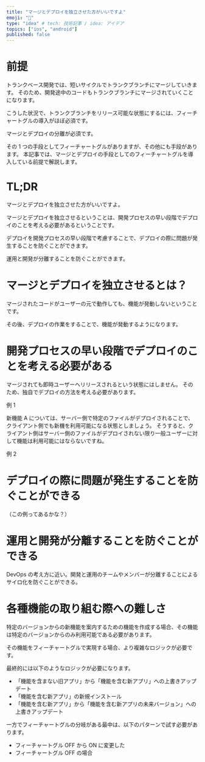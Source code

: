 ```yaml
---
title: "マージとデプロイを独立させた方がいいですよ"
emoji: "🛫"
type: "idea" # tech: 技術記事 / idea: アイデア
topics: ["ios", "android"]
published: false
---
```


# 前提

トランクベース開発では、短いサイクルでトランクブランチにマージしていきます。
そのため、開発途中のコードもトランクブランチにマージされていくことになります。

こうした状況で、トランクブランチをリリース可能な状態にするには、フィーチャートグルの導入がほぼ必須です。

マージとデプロイの分離が必須です。

その 1 つの手段としてフィーチャートグルがありますが、その他にも手段があります。
本記事では、マージとデプロイの手段としてのフィーチャートグルを導入している前提で解説します。

# TL;DR

マージとデプロイを独立させた方がいいですよ。

マージとデプロイを独立させるということは、開発プロセスの早い段階でデプロイのことを考える必要があるということです。

デプロイを開発プロセスの早い段階で考慮することで、デプロイの際に問題が発生することを防ぐことができます。

運用と開発が分離することを防ぐことができます。

# マージとデプロイを独立させるとは？

マージされたコードがユーザーの元で動作しても、機能が発動しないということです。

その後、デプロイの作業をすることで、機能が発動するようになります。

# 開発プロセスの早い段階でデプロイのことを考える必要がある

マージされても即時ユーザーへリリースされるという状態にはしません。
そのため、独自でデプロイの方法を考える必要があります。

例 1

新機能 A については、サーバー側で特定のファイルがデプロイされることで、クライアント側でも新機を利用可能になる状態としましょう。
そうすると、クライアント側はサーバー側のファイルがデプロイされない限り一般ユーザーに対して機能は利用可能にはならないですね。

例 2

# デプロイの際に問題が発生することを防ぐことができる

（この例ってあるかな？）

# 運用と開発が分離することを防ぐことができる

DevOps の考え方に近い。開発と運用のチームやメンバーが分離することによるサイロ化を防ぐことができる。

# 各種機能の取り組む際への難しさ

特定のバージョンからの新機能を案内するための機能を作成する場合、その機能は特定のバージョンからのみ利用可能である必要があります。

その機能をフィーチャートグルで実現する場合、より複雑なロジックが必要です。

最終的には以下のようなロジックが必要になります。

- 「機能を含まない旧アプリ」から「機能を含む新アプリ」への上書きアップデート
- 「機能を含む新アプリ」の新規インストール
- 「機能を含む新アプリ」から「機能を含む新アプリの未来バージョン」への上書きアップデート

一方でフィーチャートグルの分岐がある最中は、以下のパターンで試す必要があります。

- フィーチャートグル OFF から ON に変更した
- フィーチャートグル OFF の場合
